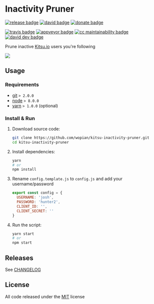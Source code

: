 # Inactivity Pruner

[![release badge]][release]
[![david badge]][david]
[![donate badge]][donate]

[![travis badge]][travis]
[![appveyor badge]][appveyor]
[![cc maintainability badge]][cc maintainability]
[![david dev badge]][david dev]

Prune inactive [Kitsu.io] users you're following

![][demo]

## Usage

### Requirements

- [git] `> 2.0.0`
- [node] `> 8.0.0`
- [yarn] `> 1.0.0` (optional)

### Install & Run

1. Download source code:

    ```bash
    git clone https://github.com/wopian/kitsu-inactivity-pruner.git
    cd kitsu-inactivity-pruner
    ```

1. Install dependencies:

    ```bash
    yarn
    # or
    npm install
    ```

1. Rename `config.template.js` to `config.js` and add your username/password

    ```javascript
    export const config = {
      USERNAME: 'josh',
      PASSWORD: 'hunter2',
      CLIENT_ID: '',
      CLIENT_SECRET: ''
    }
    ```

1. Run the script:

    ```bash
    yarn start
    # or
    npm start
    ```

## Releases

See [CHANGELOG]

## License

All code released under the [MIT] license

[Kitsu.io]:https://kitsu.io
[demo]:https://thumbs.gfycat.com/SentimentalComfortableGrackle-max-14mb.gif
[git]:https://git-scm.com
[node]:https://nodejs.org
[yarn]:https://yarnpkg.com

[CHANGELOG]:CHANGELOG.md
[MIT]:LICENSE.md

[release]:https://github.com/wopian/kitsu-inactivity-pruner/releases
[release badge]:https://img.shields.io/github/release/wopian/kitsu-inactivity-pruner.svg?style=flat-square

[david]:https://david-dm.org/wopian/kitsu-inactivity-pruner
[david badge]:https://img.shields.io/david/wopian/kitsu-inactivity-pruner.svg?style=flat-square
[david dev]:https://david-dm.org/wopian/kitsu-inactivity-pruner?type=dev
[david dev badge]:https://img.shields.io/david/dev/wopian/kitsu-inactivity-pruner.svg?style=flat-square

[travis]:https://travis-ci.org/wopian/kitsu-inactivity-pruner
[travis badge]:https://img.shields.io/travis/wopian/kitsu-inactivity-pruner/master.svg?style=flat-square&label=linux%20%26%20macOS

[appveyor]:https://ci.appveyor.com/project/wopian/kitsu-inactivity-pruner
[appveyor badge]:https://img.shields.io/appveyor/ci/wopian/kitsu-inactivity-pruner/master.svg?style=flat-square&label=windows

[cc maintainability]:https://codeclimate.com/github/wopian/kitsu-inactivity-pruner
[cc maintainability badge]:https://img.shields.io/codeclimate/maintainability/wopian/kitsu-inactivity-pruner.svg?style=flat-square

[donate]:https://www.patreon.com/wopian
[donate badge]:https://img.shields.io/badge/patreon-donate-ff69b4.svg?style=flat-square
